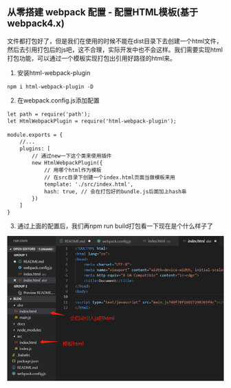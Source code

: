 ## 从零搭建 webpack 配置 - 配置HTML模板(基于webpack4.x)

文件都打包好了，但是我们在使用的时候不能在dist目录下去创建一个html文件，然后去引用打包后的js吧，这不合理，实际开发中也不会这样。我们需要实现html打包功能，可以通过一个模板实现打包出引用好路径的html来。

1. 安装html-webpack-plugin
```
npm i html-webpack-plugin -D
```

2. 在webpack.config.js添加配置
```
let path = require('path');
let HtmlWebpackPlugin = require('html-webpack-plugin');

module.exports = {
    //...
    plugins: [
        // 通过new一下这个类来使用插件
        new HtmlWebpackPlugin({
            // 用哪个html作为模板
            // 在src目录下创建一个index.html页面当做模板来用
            template: './src/index.html',
            hash: true, // 会在打包好的bundle.js后面加上hash串
        })
    ]
}
```
3. 通过上面的配置后，我们再npm run build打包看一下现在是个什么样子了
<div align="center"> <img src="./docs/html-webpack-plugin.png"/> </div>